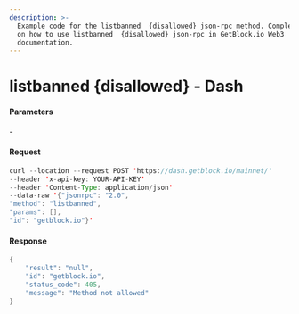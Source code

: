 ```yaml
---
description: >-
  Example code for the listbanned  {disallowed} json-rpc method. Сomplete guide
  on how to use listbanned  {disallowed} json-rpc in GetBlock.io Web3
  documentation.
---
```


# listbanned {disallowed} - Dash

#### Parameters

\-

#### Request

```java
curl --location --request POST 'https://dash.getblock.io/mainnet/' 
--header 'x-api-key: YOUR-API-KEY' 
--header 'Content-Type: application/json' 
--data-raw '{"jsonrpc": "2.0",
"method": "listbanned",
"params": [],
"id": "getblock.io"}'
```

#### Response

```java
{
    "result": "null",
    "id": "getblock.io",
    "status_code": 405,
    "message": "Method not allowed"
}
```
